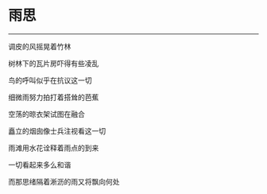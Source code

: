 <!--
 * @Author: 蔡鑫 1058360098@qq.com
 * @Date: 2024-05-08 16:35:04
 * @LastEditors: 蔡鑫 1058360098@qq.com
 * @LastEditTime: 2024-05-08 16:35:14
 * @FilePath: \docsify\docs\articles\poems\p32.md
 * @Description: 这是默认设置,请设置`customMade`, 打开koroFileHeader查看配置 进行设置: https://github.com/OBKoro1/koro1FileHeader/wiki/%E9%85%8D%E7%BD%AE
-->
# 雨思
---

调皮的风摇晃着竹林

树林下的瓦片房吓得有些凌乱

鸟的呼叫似乎在抗议这一切

细微雨努力拍打着搭耸的芭蕉

空荡的晾衣架试图在融合

矗立的烟囱像士兵注视看这一切

雨滩用水花诠释着雨点的到来

一切看起来多么和谐

而那思绪隔着淅沥的雨又将飘向何处